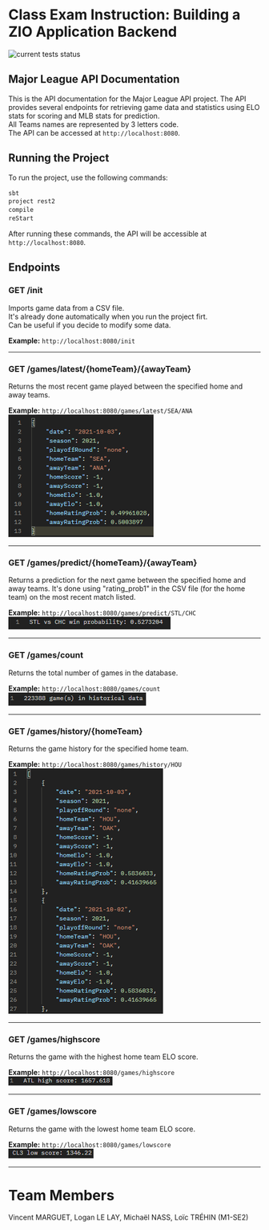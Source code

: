 # Class Exam Instruction: Building a ZIO Application Backend
![current tests status](https://github.com/plugnpush/projectfunctionalprogramming2/actions/workflows/scala.yml/badge.svg)

## Major League API Documentation

This is the API documentation for the Major League API project. The API provides several endpoints for retrieving game data and statistics using ELO stats for scoring and MLB stats for prediction.  
All Teams names are represented by 3 letters code.  
The API can be accessed at `http://localhost:8080`.

## Running the Project

To run the project, use the following commands:

```bash
sbt
project rest2
compile
reStart
```

After running these commands, the API will be accessible at `http://localhost:8080`.

## Endpoints

### GET /init

Imports game data from a CSV file.  
It's already done automatically when you run the project firt.  
Can be useful if you decide to modify some data.  

**Example:** `http://localhost:8080/init`

---

### GET /games/latest/{homeTeam}/{awayTeam}

Returns the most recent game played between the specified home and away teams.  

**Example:** `http://localhost:8080/games/latest/SEA/ANA`  
![exemple](images/2.png)

---

### GET /games/predict/{homeTeam}/{awayTeam}

Returns a prediction for the next game between the specified home and away teams.
It's done using "rating_prob1" in the CSV file (for the home team) on the most recent match listed.

**Example:** `http://localhost:8080/games/predict/STL/CHC`  
![exemple](images/1.png)

---

### GET /games/count

Returns the total number of games in the database.

**Example:** `http://localhost:8080/games/count`  
![exemple](images/4.png)

---

### GET /games/history/{homeTeam}

Returns the game history for the specified home team.

**Example:** `http://localhost:8080/games/history/HOU`  
![exemple](images/3.png)

---

### GET /games/highscore

Returns the game with the highest home team ELO score.

**Example:** `http://localhost:8080/games/highscore`  
![exemple](images/5.png)

---

### GET /games/lowscore

Returns the game with the lowest home team ELO score.

**Example:** `http://localhost:8080/games/lowscore`  
![exemple](images/6.png)

---

# Team Members
Vincent MARGUET, Logan LE LAY, Michaël NASS, Loïc TRÉHIN (M1-SE2)
